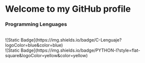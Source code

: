 # Welcome to my GitHub profile 
### Programming Lenguages
</br>
![Static Badge](https://img.shields.io/badge/C-Lenguaje?logoColor=blue&color=blue)
</br>
![Static Badge](https://img.shields.io/badge/PYTHON-l?style=flat-square&logoColor=yellow&color=yellow)
</br>

<!--
**Maximo028/Maximo028** is a ✨ _special_ ✨ repository because its `README.md` (this file) appears on your GitHub profile.

Here are some ideas to get you started:

- 🔭 I’m currently working on ...
- 🌱 I’m currently learning ...
- 👯 I’m looking to collaborate on ...
- 🤔 I’m looking for help with ...
- 💬 Ask me about ...
- 📫 How to reach me: ...
- 😄 Pronouns: ...
- ⚡ Fun fact: ...
-->
